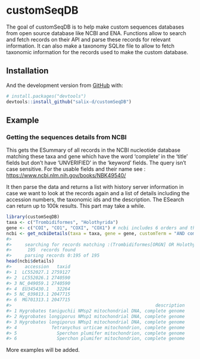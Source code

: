 
<!-- README.md is generated from README.Rmd. Please edit that file -->

# customSeqDB

<!-- badges: start -->

<!-- badges: end -->

The goal of customSeqDB is to help make custom sequences databases from
open source database like NCBI and ENA. Functions allow to search and
fetch records on their API and parse these records for relevant
information. It can also make a taxonomy SQLite file to allow to fetch
taxonomic information for the records used to make the custom database.

## Installation

And the development version from [GitHub](https://github.com/) with:

``` r
# install.packages("devtools")
devtools::install_github("salix-d/customSeqDB")
```

## Example

### Getting the sequences details from NCBI

This gets the ESummary of all records in the NCBI nucleotide database
matching these taxa and gene which have the word ‘complete’ in the
‘title’ fields but don’t have ‘UNVERIFIED’ in the ‘keyword’ fields.
The query isn’t case sensitive. For the usable fields and their name see
: <https://www.ncbi.nlm.nih.gov/books/NBK49540/>

It then parse the data and returns a list with history server
information in case we want to look at the records again and a list of
details including the accession numbers, the taxonomic ids and the
description. The ESearch can return up to 100k results. This part may
take a while.

``` r
library(customSeqDB)
taxa <- c("Trombidiformes", "Holothyrida")
gene <- c("COI", "CO1", "COXI", "COX1") # ncbi includes 6 orders and the COI gene can be written 4 ways
ncbi <- get_ncbiDetails(taxa = taxa, gene = gene, customTerm = "AND complete [TITL] NOT unverfified[KYWD]")
#> 
#>     searching for records matching :(Trombidiformes[ORGN] OR Holothyrida[ORGN]) AND (COI[GENE] OR CO1[GENE] OR COXI[GENE] OR COX1[GENE]) AND complete [TITL] NOT unverfified[KYWD]
#>      195  records found
#>     parsing records 0:195 of 195
head(ncbi$details)
#>     accession   taxid
#> 1  LC552027.1 2759127
#> 2  LC552026.1 2740590
#> 3 NC_049059.1 2740590
#> 4  EU345430.1   32264
#> 5 NC_039813.1 2047715
#> 6  MG701313.1 2047715
#>                                                      description
#> 1 Hygrobates taniguchii NMsp2 mitochondrial DNA, complete genome
#> 2 Hygrobates longiporus NMsp1 mitochondrial DNA, complete genome
#> 3 Hygrobates longiporus NMsp1 mitochondrial DNA, complete genome
#> 4             Tetranychus urticae mitochondrion, complete genome
#> 5               Sperchon plumifer mitochondrion, complete genome
#> 6               Sperchon plumifer mitochondrion, complete genome
```

More examples will be added.
